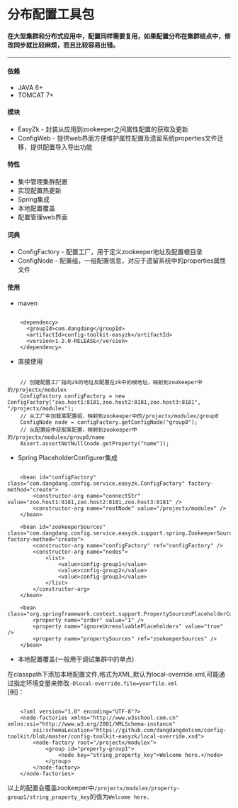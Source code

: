 # 分布配置工具包

#### 在大型集群和分布式应用中，配置同样需要复用，如果配置分布在集群结点中，修改同步就比较麻烦，而且比较容易出错。

<hr>

#### 依赖
* JAVA 6+
* TOMCAT 7+

#### 模块
* EasyZk - 封装从应用到zookeeper之间属性配置的获取及更新
* ConfigWeb - 提供web界面方便维护属性配置及遗留系统properties文件迁移，提供配置导入导出功能

#### 特性
* 集中管理集群配置
* 实现配置热更新
* Spring集成
* 本地配置覆盖
* 配置管理web界面

#### 词典
* ConfigFactory - 配置工厂，用于定义zookeeper地址及配置根目录
* ConfigNode - 配置组，一组配置信息，对应于遗留系统中的properties属性文件

#### 使用
- maven
<pre><code>
    &lt;dependency&gt;
      &lt;groupId&gt;com.dangdang&lt;/groupId&gt;
      &lt;artifactId&gt;config-toolkit-easyzk&lt;/artifactId&gt;
      &lt;version&gt;1.2.0-RELEASE&lt;/version&gt;
    &lt;/dependency&gt;
</code></pre>
- 直接使用
<pre><code>
    // 创建配置工厂指向zk的地址及配置在zk中的根地址，映射到zookeeper中的/projectx/modulex
	ConfigFactory configFactory = new ConfigFactory("zoo.host1:8181,zoo.host2:8181,zoo.host3:8181", "/projectx/modulex");
    // 从工厂中加载某配置组，映射到zookeeper中的/projectx/modulex/group0
	ConfigNode node = configFactory.getConfigNode("group0");
    // 从配置组中获取某配置，映射到zookeeper中的/projectx/modulex/group0/name
	Assert.assertNotNull(node.getProperty("name"));
</code></pre>

- Spring PlaceholderConfigurer集成
<pre><code>
	&lt;bean id="configFactory" class="com.dangdang.config.service.easyzk.ConfigFactory" factory-method="create"&gt;
		&lt;constructor-arg name="connectStr" value="zoo.host1:8181,zoo.host2:8181,zoo.host3:8181" /&gt;
		&lt;constructor-arg name="rootNode" value="/projectx/modulex" /&gt;
	&lt;/bean&gt;

	&lt;bean id="zookeeperSources" class="com.dangdang.config.service.easyzk.support.spring.ZookeeperSourceFactory" factory-method="create"&gt;
		&lt;constructor-arg name="configFactory" ref="configFactory" /&gt;
		&lt;constructor-arg name="nodes"&gt;
			&lt;list&gt;
				&lt;value&gt;config-group1&lt;/value&gt;
				&lt;value&gt;config-group2&lt;/value&gt;
				&lt;value&gt;config-group3&lt;/value&gt;
			&lt;/list&gt;
		&lt;/constructor-arg&gt;
	&lt;/bean&gt;

	&lt;bean class="org.springframework.context.support.PropertySourcesPlaceholderConfigurer"&gt;
		&lt;property name="order" value="1" /&gt;
		&lt;property name="ignoreUnresolvablePlaceholders" value="true" /&gt;
		&lt;property name="propertySources" ref="zookeeperSources" /&gt;
	&lt;/bean&gt;
</code></pre>

- 本地配置覆盖(一般用于调试集群中的单点)

在classpath下添加本地配置文件,格式为XML,默认为local-override.xml,可能通过指定环境变量来修改`-Dlocal-override.file=yourfile.xml`<br/>
[例]：
<pre><code>
	&lt;?xml version="1.0" encoding="UTF-8"?&gt;
	&lt;node-factories xmlns="http://www.w3school.com.cn" xmlns:xsi="http://www.w3.org/2001/XMLSchema-instance"
		xsi:schemaLocation="https://github.com/dangdangdotcom/config-toolkit/blob/master/config-toolkit-easyzk/local-override.xsd"&gt;
		&lt;node-factory root="/projectx/modulex"&gt;
			&lt;group id="property-group1"&gt;
				&lt;node key="string_property_key"&gt;Welcome here.&lt;/node&gt;
			&lt;/group&gt;
		&lt;/node-factory&gt;
	&lt;/node-factories&gt;
</code></pre>

以上的配置会覆盖zookeeper中`/projectx/modulex/property-group1/string_property_key`的值为`Welcome here.`
